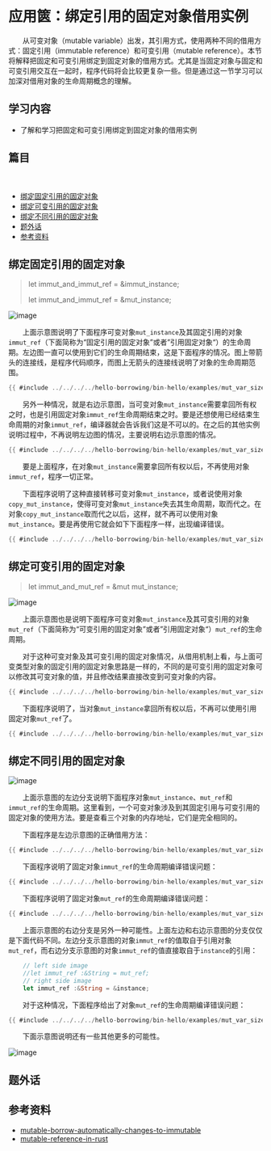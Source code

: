 # 应用篋：绑定引用的固定对象借用实例

　　从可变对象（mutable variable）出发，其引用方式，使用两种不同的借用方式：固定引用（immutable reference）和可变引用（mutable reference）。本节将解释把固定和可变引用绑定到固定对象的借用方式。尤其是当固定对象与固定和可变引用交互在一起时，程序代码将会比较更复杂一些。但是通过这一节学习可以加深对借用对象的生命周期概念的理解。

## 学习内容
- 了解和学习把固定和可变引用绑定到固定对象的借用实例

## 篇目
　　
- [绑定固定引用的固定对象](#绑定固定引用的固定对象)
- [绑定可变引用的固定对象](#绑定可变引用的固定对象)
- [绑定不同引用的固定对象](#绑定不同引用的固定对象)
- [题外话](#题外话)
- [参考资料](#参考资料)

## 绑定固定引用的固定对象

> let immut_and_immut_ref = &immut_instance;
>
> let immut_and_immut_ref = &mut_instance;

![image](../../hello-borrowing/images/hello_borrowing-17-mut_ref.png)

　　上面示意图说明了下面程序可变对象`mut_instance`及其固定引用的对象`immut_ref`（下面简称为“固定引用的固定对象”或者”引用固定对象“）的生命周期。左边图一直可以使用到它们的生命周期结束，这是下面程序的情况。图上带箭头的连接线，是程序代码顺序，而图上无箭头的连接线说明了对象的生命周期范围。

```rust
{{ #include ../../../../hello-borrowing/bin-hello/examples/mut_var_sized/string_ref.rs:feature-ok }}
```

　　另外一种情况，就是右边示意图，当可变对象`mut_instance`需要拿回所有权之时，也是引用固定对象`immut_ref`生命周期结束之时。要是还想使用已经结束生命周期的对象`immut_ref`，编译器就会告诉我们这是不可以的。在之后的其他实例说明过程中，不再说明左边图的情况，主要说明右边示意图的情况。

```rust
{{ #include ../../../../hello-borrowing/bin-hello/examples/mut_var_sized/string_ref.rs:feature-error_02 }}
```

　　要是上面程序，在对象`mut_instance`需要拿回所有权以后，不再使用对象`immut_ref`，程序一切正常。

　　下面程序说明了这种直接转移可变对象`mut_instance`，或者说使用对象`copy_mut_instance`，使得可变对象`mut_instance`失去其生命周期，取而代之。在对象`copy_mut_instance`取而代之以后，这样，就不再可以使用对象`mut_instance`。要是再使用它就会如下下面程序一样，出现编译错误。

```rust
{{ #include ../../../../hello-borrowing/bin-hello/examples/mut_var_sized/string_ref.rs:feature-error_01 }}
```

## 绑定可变引用的固定对象

> let immut_and_mut_ref = &mut mut_instance;

![image](../../hello-borrowing/images/hello_borrowing-16-mut_ref.png)

　　上面示意图也是说明下面程序可变对象`mut_instance`及其可变引用的对象`mut_ref`（下面简称为“可变引用的固定对象”或者”引用固定对象“）`mut_ref`的生命周期。

　　对于这种可变对象及其可变引用的固定对象情况，从借用机制上看，与上面可变类型对象的固定引用的固定对象思路是一样的，不同的是可变引用的固定对象可以修改其可变对象的值，并且修改结果直接改变到可变对象的内容。

```rust
{{ #include ../../../../hello-borrowing/bin-hello/examples/mut_var_sized/string_ref.rs:feature-cp }}
```

　　下面程序说明了，当对象`mut_instance`拿回所有权以后，不再可以使用引用固定对象`mut_ref`了。

```rust
{{ #include ../../../../hello-borrowing/bin-hello/examples/mut_var_sized/string_ref.rs:feature-error_03 }}
```

## 绑定不同引用的固定对象

![image](../../hello-borrowing/images/hello_borrowing-14-mut_refs.png)

　　上面示意图的左边分支说明下面程序对象`mut_instance`、`mut_ref`和`immut_ref`的生命周期。这里看到，一个可变对象涉及到其固定引用与可变引用的固定对象的使用方法。要是查看三个对象的内存地址，它们是完全相同的。

　　下面程序是左边示意图的正确借用方法：

```rust
{{ #include ../../../../hello-borrowing/bin-hello/examples/mut_var_sized/string_refs.rs:feature-ok }}
```

　　下面程序说明了固定对象`immut_ref`的生命周期编译错误问题：

```rust
{{ #include ../../../../hello-borrowing/bin-hello/examples/mut_var_sized/string_refs.rs:feature-error_01 }}
```

　　下面程序说明了固定对象`mut_ref`的生命周期编译错误问题：

```rust
{{ #include ../../../../hello-borrowing/bin-hello/examples/mut_var_sized/string_refs.rs:feature-error_02 }}
```

　　上面示意图的右边分支是另外一种可能性。上面左边和右边示意图的分支仅仅是下面代码不同。左边分支示意图的对象`immut_ref`的值取自于引用对象`mut_ref`，而右边分支示意图的对象`immut_ref`的值直接取自于`instance`的引用：

```rust
    // left side image
    //let immut_ref :&String = mut_ref;
    // right side image
    let immut_ref :&String = &instance;
```

　　对于这种情况，下面程序给出了对象`mut_ref`的生命周期编译错误问题：

```rust
{{ #include ../../../../hello-borrowing/bin-hello/examples/mut_var_sized/string_refs.rs:feature-error_03 }}
```

　　下面示意图说明还有一些其他更多的可能性。

![image](../../hello-borrowing/images/hello_borrowing-15-mut_refs.png)

## 题外话

## 参考资料
- [mutable-borrow-automatically-changes-to-immutable](https://stackoverflow.com/questions/40654940/mutable-borrow-automatically-changes-to-immutable/40655179#40655179)
- [mutable-reference-in-rust](https://medium.com/@vikram.fugro/mutable-reference-in-rust-995320366e22)